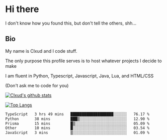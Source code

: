

# Hi there
I don't know how you found this, but don't tell the others, shh...

## Bio
My name is Clxud and I code stuff.

The only purpose this profile serves is to host whatever projects I decide to make

I am fluent in Python, Typescript, Javascript, Java, Lua, and HTML/CSS



(Don't ask me to code for you)

[![Clxud's github stats](https://github-readme-stats.vercel.app/api?username=cloudwithax&count_private=true&theme=dark&show_icons=true)](https://github.com/anuraghazra/github-readme-stats) 

[![Top Langs](https://github-readme-stats.vercel.app/api/top-langs/?username=cloudwithax&theme=dark)](https://github.com/anuraghazra/github-readme-stats)

<!--START_SECTION:waka-->

```txt
TypeScript   3 hrs 49 mins   ███████████████████░░░░░░   76.17 %
Python       38 mins         ███▒░░░░░░░░░░░░░░░░░░░░░   12.90 %
Prisma       15 mins         █▒░░░░░░░░░░░░░░░░░░░░░░░   05.09 %
Other        10 mins         █░░░░░░░░░░░░░░░░░░░░░░░░   03.54 %
JavaScript   3 mins          ▒░░░░░░░░░░░░░░░░░░░░░░░░   01.09 %
```

<!--END_SECTION:waka-->








